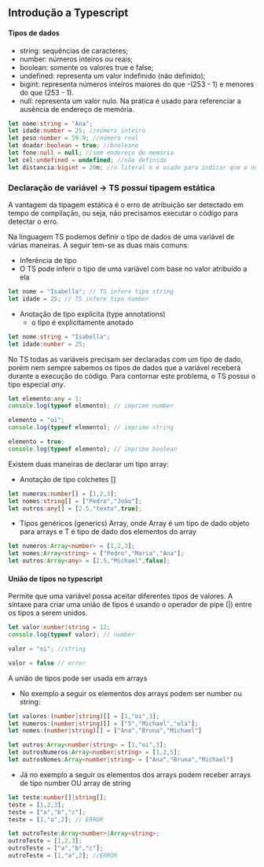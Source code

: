 ## Introdução a Typescript

#### Tipos de dados
- string: sequências de caracteres;
- number: números inteiros ou reais;
- boolean: somente os valores true e false;
- undefined: representa um valor indefinido (não definido);
- bigint: representa números inteiros maiores do que -(253 - 1) e menores do que (253 - 1).
- null: representa um valor nulo. Na prática é usado para referenciar a ausência de endereço de memória. 

```ts
let nome:string = "Ana";
let idade:number = 25; //número inteiro
let peso:number = 59.9; //número real
let doador:boolean = true; //booleano
let fone:null = null; //sem endereço de memória
let cel:undefined = undefined; //não definido
let distancia:bigint = 20n; //o literal n é usado para indicar que o número é bigint

```

### Declaração de variável -> TS possuí tipagem estática
A vantagem da tipagem estática é o erro de atribuição ser detectado em tempo de compilação, ou seja, não precisamos executar o código para detectar o erro.

Na linguagem TS podemos definir o tipo de dados de uma variável de várias maneiras. A seguir tem-se as duas mais comuns:

- Inferência de tipo
 - O TS pode inferir o tipo de uma variável com base no valor atribuído a ela

```ts
let nome = "Isabella"; // TS infere tipo string
let idade = 25; // TS infere tipo number
```

- Anotação de tipo explícita (type annotations)
    - o tipo é explicitamente anotado
```ts
let nome:string = "Isabella";
let idade:number = 25;
```

No TS todas as variáveis precisam ser declaradas com um tipo de dado, porém nem sempre sabemos os tipos de dados que a variável receberá durante a execução do código. Para contornar este problema, o TS possui o tipo especial *any*.

```ts
let elemento:any = 1;
console.log(typeof elemento); // imprime number

elemento = "oi";
console.log(typeof elemento); // imprime string

elemento = true;
console.log(typeof elemento); // imprime boolean
```

Existem duas maneiras de declarar um tipo array:
 - Anotação de tipo colchetes []
 ```ts
 let numeros:number[] = [1,2,3];
 let nomes:string[] = ["Pedro","João"];
 let outros:any[] = [2.5,"texto",true];

 ```
 - Tipos genéricos (generics) Array<T>, onde Array é um tipo de dado objeto para arrays e T é tipo de dado dos elementos do array
 ```ts
 let numeros:Array<number> = [1,2,3];
 let nomes:Array<string> = ["Pedro","Maria","Ana"];
 let outros:Array<any> = [2.5,"Michael",false];
 ```

 #### União de tipos no typescript
 Permite que uma variável possa aceitar diferentes tipos de valores.
 A sintaxe para criar uma união de tipos é usando o operador de pipe (|) entre os tipos a serem unidos.

 ```ts
 let valor:number|string = 12;
 console.log(typeof valor); // number

 valor = "oi"; //string

 valor = false // error
 ```

 A união de tipos pode ser usada em arrays
- No exemplo a seguir os elementos dos arrays podem ser number ou string:
 ```ts
let valores:(number|string)[] = [1,"oi",3];
let numeros:(number|string)[] = ["5","Michael","olá"];
let nomes:(number|string)[] = ["Ana","Bruna","Michael"]

let outros:Array<number|string> = [1,"oi",3];
let outrosNumeros:Array<number|string> = [1,2,5];
let outrosNomes:Array<number|string> = ["Ana","Bruna","Michael"]
 ```

 - Já no exemplo a seguir os elementos dos arrays podem receber arrays de tipo number OU array de string

 ```ts
 let teste:number[]|string[];
teste = [1,2,3];
teste = ["a","b","c"];
teste = [1,"a",2]; // ERROR

let outroTeste:Array<number>|Array<string>;
outroTeste = [1,2,3];
outroTeste = ["a","b","c"];
outroTeste = [1,"a",2]; //ERROR
 ```